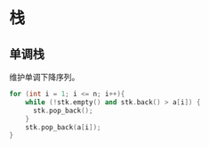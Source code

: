 # 栈

## 单调栈

维护单调下降序列。

```cpp
for (int i = 1; i <= n; i++){
    while (!stk.empty() and stk.back() > a[i]) {
      stk.pop_back();
    }
    stk.pop_back(a[i]);
}
```

